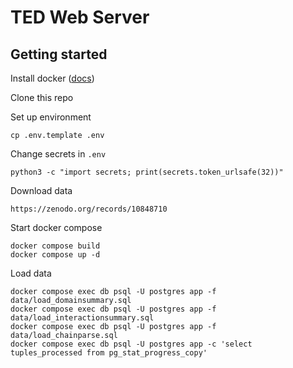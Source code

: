 # TED Web Server

## Getting started

Install docker ([docs](https://docs.docker.com/engine/install/))

Clone this repo

Set up environment

```
cp .env.template .env
```

Change secrets in `.env`

```
python3 -c "import secrets; print(secrets.token_urlsafe(32))"
```

Download data

```
https://zenodo.org/records/10848710
```

Start docker compose

```
docker compose build
docker compose up -d
```

Load data

```
docker compose exec db psql -U postgres app -f data/load_domainsummary.sql
docker compose exec db psql -U postgres app -f data/load_interactionsummary.sql
docker compose exec db psql -U postgres app -f data/load_chainparse.sql
docker compose exec db psql -U postgres app -c 'select tuples_processed from pg_stat_progress_copy'
```
